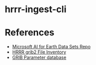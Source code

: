 # hrrr-ingest-cli



# References
 - [Microsoft AI for Earth Data Sets Repo](https://github.com/microsoft/AIforEarthDataSets/blob/main/data/noaa-hrrr.ipynb)
 - [HRRR grib2 File Inventory](https://www.nco.ncep.noaa.gov/pmb/products/hrrr/hrrr.t00z.wrfsfcf00.grib2.shtml)
 - [GRIB Parameter database](https://codes.ecmwf.int/grib/param-db/)


